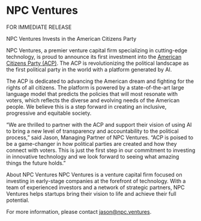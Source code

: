 # NPC Ventures

FOR IMMEDIATE RELEASE

NPC Ventures Invests in the American Citizens Party

NPC Ventures, a premier venture capital firm specializing in cutting-edge
technology, is proud to announce its first investment into the 
[American Citizens Party (ACP)](https://americancitizens.party). 
The ACP is revolutionizing the political landscape as the first political party
in the world with a platform generated by AI.

The ACP is dedicated to advancing the American dream and fighting for the
rights of all citizens. The platform is powered by a state-of-the-art large
language model that predicts the policies that will most resonate with voters,
which reflects the diverse and evolving needs of the American people. We
believe this is a step forward in creating an inclusive, progressive and
equitable society.

“We are thrilled to partner with the ACP and support their vision of using AI
to bring a new level of transparency and accountability to the political
process,” said Jason, Managing Partner of NPC Ventures. “ACP is poised to be a
game-changer in how political parties are created and how they connect with
voters. This is just the first step in our commitment to investing in
innovative technology and we look forward to seeing what amazing things the
future holds.”

About NPC Ventures
NPC Ventures is a venture capital firm focused on investing in early-stage
companies at the forefront of technology. With a team of experienced investors
and a network of strategic partners, NPC Ventures helps startups bring their
vision to life and achieve their full potential.

For more information, please contact
[jason@npc.ventures](mailto:jason@npc.ventures).
